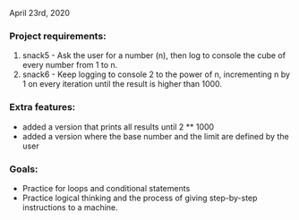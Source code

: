 April 23rd, 2020

### Project requirements:

1. snack5 - Ask the user for a number (n), then log to console the cube of every number from 1 to n.
2. snack6 - Keep logging to console 2 to the power of n, incrementing n by 1 on every iteration until the result is higher than 1000.

### Extra features:

- added a version that prints all results  until 2 ** 1000
- added a version where the base number and the limit are defined by the user

### Goals:

- Practice for loops and conditional statements
- Practice logical thinking and the process of giving step-by-step instructions to a machine.
